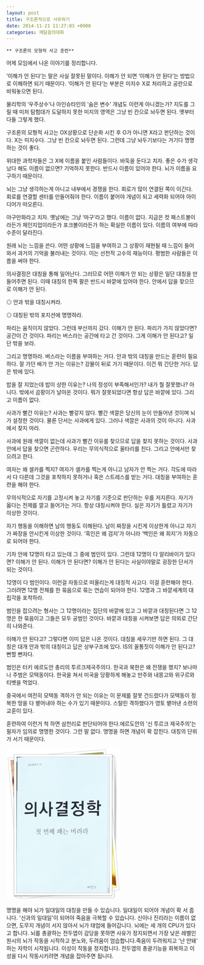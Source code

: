```yaml
---
layout: post
title: 구조론적으로 사유하기
date: 2014-11-21 11:27:03 +0900
categories: 깨달음의대화
---
```

 

    ** 구조론의 모형적 사고 훈련** 

  


어제 모임에서 나온 이야기를 정리합니다. 

  


‘이해가 안 된다’는 말은 사실 잘못된 말이다. 이해가 안 되면 ‘이해가 안 된다’는 방법으로 이해하면 되기 때문이다. ‘이해가 안 된다’는 부분은 미지수 X로 처리하고 공란으로 비워놓으면 된다. 

  


물리학의 ‘우주상수’나 아인슈타인의 ‘숨은 변수’ 개념도 이런게 아니겠는가? 지도를 그릴 때 미처 탐험대가 도달하지 못한 미지의 영역은 그냥 빈 칸으로 놔두면 된다. 옛부터 다들 그렇게 했다. 

  


구조론의 모형적 사고는 OX상황으로 단순화 시킨 후 O가 아니면 X라고 판단하는 것이다. X는 미지수다. 그냥 빈 칸으로 놔두면 된다. 그런데 그냥 놔두기보다는 거기다 명명하는 것이 좋다. 

  


위대한 과학자들은 그 X에 이름을 붙인 사람들이다. 바둑을 둔다고 치자. 좋은 수가 생각났다 해도 이름이 없으면? 기억하지 못한다. 반드시 이름이 있어야 한다. 뇌가 이름을 요구하기 때문이다. 

  


뇌는 그냥 생각하는게 아니고 내부에서 경쟁을 한다. 회로가 많이 연결된 쪽이 이긴다. 회로를 연결할 센터를 만들어줘야 한다. 이름이 붙어야 개념이 되고 세력화 되어야 아이디어가 떠오른다. 

  


야구만화라고 치자. 옛날에는 그냥 ‘마구’라고 했다. 이름이 없다. 지금은 컷 패스트볼이라든가 체인지업이라든가 포크볼이라든가 하는 확실한 이름이 있다. 이름의 여부에 따라 수준이 달라진다. 

  


원래 뇌는 느낌을 쓴다. 어떤 상황에 느낌을 부여하고 그 상황이 재현될 때 느낌이 들어와서 과거의 기억을 불러내는 것이다. 이는 선천적 고수의 재능이다. 평범한 사람들은 이름을 써야 한다. 

  


의사결정은 대칭을 통해 일어난다. 그러므로 어떤 이해가 안 되는 상황은 일단 대칭을 만들어주면 된다. 이때 대칭의 한쪽 팔은 반드시 바깥에 있어야 한다. 안에서 답을 찾으므로 이해가 안 된다. 

  


◎ 안과 밖을 대칭시켜라.  
      
◎ 대칭된 밖의 포지션에 명명하라. 

  


파리는 움직이지 않았다. 그런데 부산까지 갔다. 이해가 안 된다. 파리가 가지 않았다면? 공간이 간 것이다. 파리는 버스라는 공간에 타고 간 것이다. 그게 이해가 안 된다고? 일단 밖을 보라. 

  


그리고 명명하라. 버스라는 이름을 부여하는 거다. 안과 밖의 대칭을 만드는 훈련이 필요하다. 잘 가던 배가 안 가는 이유는? 강물이 뒤로 가기 때문이다. 이건 뭐 간단한 거다. 답은 밖에 있다. 

  


밥을 잘 지었는데 밥이 상한 이유는? 나의 정성이 부족해서인가? 내가 뭘 잘못했나? 아니다. 밖에서 곰팡이가 날아온 것이다. 뭐가 잘못되었다면 항상 답은 바깥에 있다. 그리고 이름이 없다. 

  


사과가 빨간 이유는? 사과는 빨갛지 않다. 빨간 색깔은 당신의 눈이 만들어낸 것이며 뇌가 설정한 것이다. 물론 단서는 사과에게 있다. 그러나 색깔은 사과의 것이 아니다. 사과에서 찾지 마라. 

  


사과에 원래 색깔이 없는데 사과가 빨간 이유를 찾으므로 답을 찾지 못하는 것이다. 사과 안에서 답을 찾으면 곤란하다. 우리는 무의식적으로 울타리를 친다. 그리고 안에서만 찾으려고 한다. 

  


여자는 왜 셀카를 찍지? 여자가 셀카를 찍는게 아니고 남자가 안 찍는 거다. 각도에 따라서 다 다른데 그것을 포착하지 못하거나 혹은 스트레스를 받는 거다. 대칭을 부여하는 훈련을 해야 한다. 

  


무의식적으로 자기를 고정시켜 놓고 자기를 기준으로 판단하는 우를 저지른다. 자기가 옳다는 전제를 깔고 들어가는 거다. 항상 대칭시켜야 한다. 실은 자기가 틀렸고 자기가 이상한 것이다. 

  


자기 행동을 이해하면 남의 행동도 이해된다. 남이 짜장을 시킨게 이상한게 아니고 자기가 짜장을 안시킨게 이상한 것이다. ‘흑인은 왜 검지’가 아니라 ‘백인은 왜 희지’가 자동으로 되어야 한다. 

  


기차 안에 12명이 타고 있는데 그 중에 범인이 있다. 그런데 12명이 다 알리바이가 있다면? 이해가 안 된다. 이해가 안 된다면? 이해가 안 된다는 사실이야말로 굉장한 단서가 되는 것이다. 

  


12명이 다 범인이다. 이런걸 자동으로 떠올리는게 대칭적 사고다. 이걸 훈련해야 한다. 그러려면 12명 전체를 한 묶음으로 묶는 연습이 되어야 한다. 12명과 그 바깥세계의 대립각을 포착하라. 

  


범인을 잡으려는 형사는 그 12명이라는 집단의 바깥에 있고 그 바깥과 대칭된다면 그 12명은 한 묶음이고 그들은 모두 공범인 것이다. 바깥과 대칭을 시켜보면 답은 의외로 간단히 나와준다. 

  


이해가 안 된다고? 그렇다면 이미 답은 나온 것이다. 대칭을 세우기만 하면 된다. 그 대칭은 대개 안과 밖의 대칭이고 답은 상부구조에 있다. IS의 꼴통짓이 이해가 안 된다고? 뻔할 뻔자다. 

  


범인은 터키 에르도안 총리의 투르크제국주의다. 한국과 북한은 왜 전쟁을 했지? 보나마나 주범은 모택동이다. 한국을 쳐서 미국을 당황하게 해놓고 만주와 내몽고와 위구르와 티벳을 먹었다. 

  


중국에서 여전히 모택동 격하가 안 되는 이유는 이 문제를 잘못 건드렸다가 모택동이 정복한 땅을 다 뱉어내야 하는 수가 있기 때문이다. 스탈린 격하했다가 영토 뱉어낸 소련의 교훈이 있다.

  


훈련하여 이런거 척 하면 삼천리로 판단되어야 한다.에르도안의 '신 투르크 제국주의'는 필자가 임의로 명명한 것이다. 그런 말 없다. 명명을 하면 개념이 확 잡힌다. 대칭의 단위가 서기 때문이다.

  


  



<img src="files/attach/images/198/278/539/111.JPG" alt="111.JPG" width="300" height="397" /> 

  


명명을 해야 뇌가 일대일의 대칭을 만들 수 있습니다. 일대일이 되어야 개념이 확 서 줍니다. '신과의 일대일'이 되어야 죽음을 극복할 수 있습니다. 신이나 진리라는 이름이 없으면, 도무지 개념이 서지 않아서 뇌가 태업에 들어갑니다. 뇌에는 세 개의 CPU가 있다고 합니다. 뇌를 총괄하는 전두엽이 감당을 못하면 사유가 정지되면서 가장 낮은 레벨인 원시의 뇌가 작동을 시작하고 분노와, 두려움이 엄습합니다.죽음이 두려워지고 '난 안돼' 하는 자학이 시작됩니다. 이성이 작동을 정지합니다. 전두엽의 총괄기능을 회복하고 이성을 다시 작동시키려면 개념을 잡아주면 됩니다.